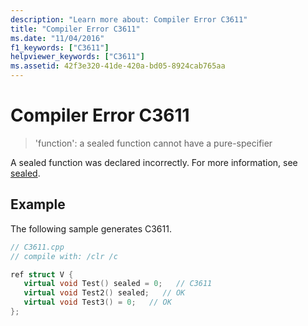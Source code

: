 ```yaml
---
description: "Learn more about: Compiler Error C3611"
title: "Compiler Error C3611"
ms.date: "11/04/2016"
f1_keywords: ["C3611"]
helpviewer_keywords: ["C3611"]
ms.assetid: 42f3e320-41de-420a-bd05-8924cab765aa
---
```

# Compiler Error C3611

> 'function': a sealed function cannot have a pure-specifier

A sealed function was declared incorrectly.  For more information, see [sealed](../../extensions/sealed-cpp-component-extensions.md).

## Example

The following sample generates C3611.

```cpp
// C3611.cpp
// compile with: /clr /c

ref struct V {
   virtual void Test() sealed = 0;   // C3611
   virtual void Test2() sealed;   // OK
   virtual void Test3() = 0;   // OK
};
```
